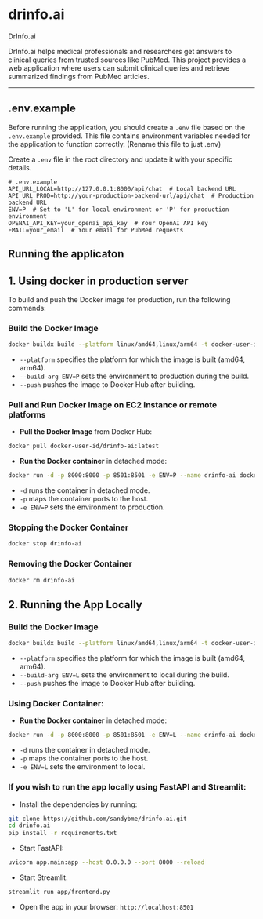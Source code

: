# drinfo.ai
DrInfo.ai

DrInfo.ai helps medical professionals and researchers get answers to clinical queries from trusted sources like PubMed. This project provides a web application where users can submit clinical queries and retrieve summarized findings from PubMed articles.

---

## .env.example

Before running the application, you should create a `.env` file based on the `.env.example` provided. This file contains environment variables needed for the application to function correctly. (Rename this file to just .env)

Create a `.env` file in the root directory and update it with your specific details.

```env
# .env.example
API_URL_LOCAL=http://127.0.0.1:8000/api/chat  # Local backend URL
API_URL_PROD=http://your-production-backend-url/api/chat  # Production backend URL
ENV=P  # Set to 'L' for local environment or 'P' for production environment
OPENAI_API_KEY=your_openai_api_key  # Your OpenAI API key
EMAIL=your_email  # Your email for PubMed requests
```

## Running the applicaton

## 1. Using docker in production server

To build and push the Docker image for production, run the following commands:

### Build the Docker Image

```bash
docker buildx build --platform linux/amd64,linux/arm64 -t docker-user-id/drinfo-ai:latest --build-arg ENV=P --push .
```

- `--platform` specifies the platform for which the image is built (amd64, arm64).
- `--build-arg ENV=P` sets the environment to production during the build.
- `--push` pushes the image to Docker Hub after building.

### Pull and Run Docker Image on EC2 Instance or remote platforms

- **Pull the Docker Image** from Docker Hub:
```bash
docker pull docker-user-id/drinfo-ai:latest
```

- **Run the Docker container** in detached mode:
```bash
docker run -d -p 8000:8000 -p 8501:8501 -e ENV=P --name drinfo-ai docker-user-id/drinfo-ai:latest
```
- `-d` runs the container in detached mode.
- `-p` maps the container ports to the host.
- `-e ENV=P` sets the environment to production.



### Stopping the Docker Container
```bash
docker stop drinfo-ai
```

### Removing the Docker Container
```bash
docker rm drinfo-ai
```

## 2. Running the App Locally

### Build the Docker Image

```bash
docker buildx build --platform linux/amd64,linux/arm64 -t docker-user-id/drinfo-ai:latest --build-arg ENV=L --push .
```

- `--platform` specifies the platform for which the image is built (amd64, arm64).
- `--build-arg ENV=L` sets the environment to local during the build.
- `--push` pushes the image to Docker Hub after building.

### Using Docker Container:
- **Run the Docker container** in detached mode:
```bash
docker run -d -p 8000:8000 -p 8501:8501 -e ENV=L --name drinfo-ai docker-user-id/drinfo-ai:latest
```
- `-d` runs the container in detached mode.
- `-p` maps the container ports to the host.
- `-e ENV=L` sets the environment to local.

### If you wish to run the app locally using FastAPI and Streamlit:

- Install the dependencies by running:
```bash
git clone https://github.com/sandybme/drinfo.ai.git
cd drinfo.ai
pip install -r requirements.txt
```

- Start FastAPI:
```bash
uvicorn app.main:app --host 0.0.0.0 --port 8000 --reload
```

- Start Streamlit:
```bash
streamlit run app/frontend.py
```

- Open the app in your browser: `http://localhost:8501`



